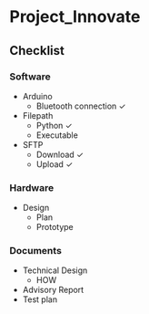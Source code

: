 # Project_Innovate

## Checklist

### Software

* Arduino 
  * Bluetooth connection ✓
* Filepath 
  * Python ✓
  * Executable
* SFTP
  * Download ✓
  * Upload ✓


### Hardware

* Design
  * Plan
  * Prototype

### Documents

* Technical Design
  * HOW 
* Advisory Report
* Test plan
